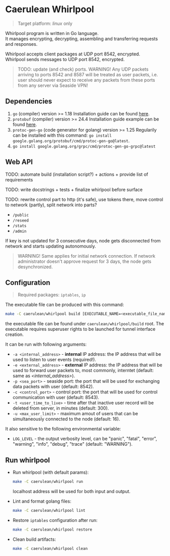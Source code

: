 # Caerulean Whirlpool

> Target platform: _linux_ only

Whirlpool program is written in Go language.  
It manages encrypting, decrypting, assembling and transferring requests and responses.

Whirlpool accepts client packages at UDP port 8542, encrypted.  
Whirlpool sends messages to UDP port 8542, encrypted.

> TODO: update (and check) ports.
> WARNING! Any UDP packets arriving to ports 8542 and 8587 will be treated as user packets, i.e. user should never expect to receive any packets from these ports from any server via Seaside VPN!

## Dependencies

1. `go` (compiler) version >= 1.18
  Installation guide can be found [here](https://go.dev/doc/install).
2. `protobuf` (compiler) version >= 24.4
  Installation guide example can be found [here](https://grpc.io/docs/protoc-installation/#install-pre-compiled-binaries-any-os).
3. `protoc-gen-go` (code generator for golang) version >= 1.25
  Regularily can be installed with this command: `go install google.golang.org/protobuf/cmd/protoc-gen-go@latest`.
4. `go install google.golang.org/grpc/cmd/protoc-gen-go-grpc@latest`

## Web API

TODO: automate build (installation script?) + actions + provide list of requirements

TODO: write docstrings + tests + finalize whirlpool before surface

TODO: rewrite control part to http (it's safe), use tokens there, move control to network (partly), split network into parts?

- `/public`
- `/reseed`
- `/stats`
- `/admin`

If key is not updated for 3 consecutive days, node gets disconnected from network and starts updating autonomously.

> WARNING! Same applies for initial network connection.
> If network administrator doesn't approve request for 3 days, the node gets desynchronized.

## Configuration

> Required packages: `iptables`, `ip`

The executable file can be produced with this command:

```bash
make -C caerulean/whirlpool build [EXECUTABLE_NAME=<executable_file_name>]
```

the executable file can be found under `caerulean/whirlpool/build` root.
The executable requires superuser rights to be launched for tunnel interface creation.

It can be run with following arguments:

- `-a <internal_address>` - **internal** IP address: the IP address that will be used to listen to user events (required!).
- `-e <external_address>` - **external** IP address: the IP address that will be used to forward user packets to, most commonly, interntet (default: same as _<internal_address>_).
- `-p <sea_port>` - seaside port: the port that will be used for exchanging data packets with user (default: 8542).
- `-c <control_port>` - control port: the port that will be used for control communication with user (default: 8543).
- `-t <user_time_to_live>` - time after that inactive user record will be deleted from server, in minutes (default: 300).
- `-u <max_user_limit>` - maximum amout of users that can be simultaneously connected to the node (default: 16).

It also sensitive to the following environmental variable:

- `LOG_LEVEL` - the output verbosity level, can be "panic", "fatal", "error", "warning", "info", "debug", "trace" (default: "WARNING").

## Run whirlpool

- Run whirlpool (with default params):

  ```bash
  make -C caerulean/whirlpool run 
  ```

  localhost address will be used for both input and output.

- Lint and format golang files:

  ```bash
  make -C caerulean/whirlpool lint
  ```

- Restore `iptables` configuration after run:

  ```bash
  make -C caerulean/whirlpool restore
  ```

- Clean build artifacts:

  ```bash
  make -C caerulean/whirlpool clean
  ```
